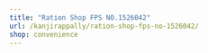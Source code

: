 ```yaml
---
title: "Ration Shop FPS NO.1526042"
url: /kanjirappally/ration-shop-fps-no-1526042/
shop: convenience
---
```

